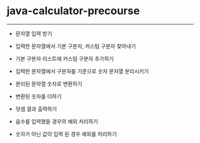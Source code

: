 # java-calculator-precourse
---

- 문자열 입력 받기

  
- 입력한 문자열에서 기본 구분자, 커스텀 구분자 찾아내기

  
- 기본 구분자 리스트에 커스텀 구분자 추가하기

  
- 입력한 문자열에서 구분자를 기준으로 숫자 문자열 분리시키기

  
- 분리된 문자열 숫자로 변환하기

  
- 변환된 숫자를 더하기

  
- 덧셈 결과 출력하기

  
- 음수를 입력했을 경우의 예외 처리하기
  
  
- 숫자가 아닌 값이 입력 된 경우 예외를 처리하기
